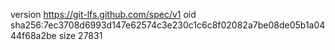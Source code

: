 version https://git-lfs.github.com/spec/v1
oid sha256:7ec3708d6993d147e62574c3e230c1c6c8f02082a7be08de05b1a0444f68a2be
size 27831
